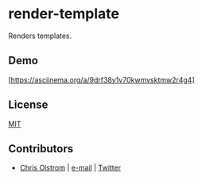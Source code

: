 # render-template

Renders templates.

## Demo

[https://asciinema.org/a/9drf38y1v70kwmvsktmw2r4g4]

## License
[MIT](https://tldrlegal.com/license/mit-license)

## Contributors
* [Chris Olstrom](https://colstrom.github.io/) | [e-mail](mailto:chris@olstrom.com) | [Twitter](https://twitter.com/ChrisOlstrom)
